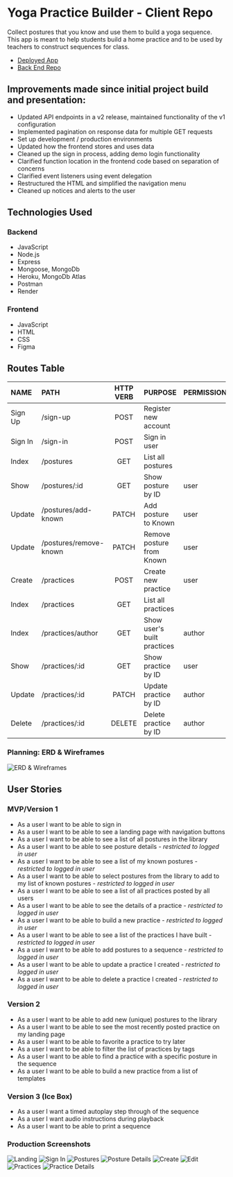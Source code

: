 # Yoga Practice Builder - Client Repo

Collect postures that you know and use them to build a yoga sequence.
This app is meant to help students build a home practice and to be used by teachers to construct sequences for class.

- [Deployed App](https://dwindleduck.github.io/yogaPracticeBuilder-client/)
- [Back End Repo](https://github.com/dwindleduck/yogaPracticeBuilder-server)

## Improvements made since initial project build and presentation:
- Updated API endpoints in a v2 release, maintained functionality of the v1 configuration
- Implemented pagination on response data for multiple GET requests
- Set up development / production environments
- Updated how the frontend stores and uses data
- Cleaned up the sign in process, adding demo login functionality
- Clarified function location in the frontend code based on separation of concerns
- Clarified event listeners using event delegation
- Restructured the HTML and simplified the navigation menu
- Cleaned up notices and alerts to the user


## Technologies Used
### Backend
- JavaScript
- Node.js
- Express
- Mongoose, MongoDb
- Heroku, MongoDb Atlas
- Postman
- Render

### Frontend
- JavaScript
- HTML
- CSS
- Figma

## Routes Table
| NAME    |         PATH           | HTTP VERB |        PURPOSE              | PERMISSIONS |
| :---    |    :----               |   :---:   |        :----                |    :----    |
| Sign Up | /sign-up               | POST      | Register new account        |             |
| Sign In | /sign-in               | POST      | Sign in user                |             |
| Index   | /postures              | GET       | List all postures           |             |
| Show    | /postures/:id          | GET       | Show posture by ID          | user        |
| Update  | /postures/add-known    | PATCH     | Add posture to Known        | user        |
| Update  | /postures/remove-known | PATCH     | Remove posture from Known   | user        |
| Create  | /practices             | POST      | Create new practice         | user        |
| Index   | /practices             | GET       | List all practices          |             |
| Index   | /practices/author      | GET       | Show user's built practices | author      |
| Show    | /practices/:id         | GET       | Show practice by ID         | user        |
| Update  | /practices/:id         | PATCH     | Update practice by ID       | author      |
| Delete  | /practices/:id         | DELETE    | Delete practice by ID       | author      |


### Planning: ERD & Wireframes
![ERD & Wireframes](./assets/YPB_ERD_Wireframes.png)

## User Stories
### MVP/Version 1
- As a user I want to be able to sign in
- As a user I want to be able to see a landing page with navigation buttons
- As a user I want to be able to see a list of all postures in the library
- As a user I want to be able to see posture details - *restricted to logged in user*
- As a user I want to be able to see a list of my known postures - *restricted to logged in user*
- As a user I want to be able to select postures from the library to add to my list of known postures - *restricted to logged in user*
- As a user I want to be able to see a list of all practices posted by all users
- As a user I want to be able to see the details of a practice - *restricted to logged in user*
- As a user I want to be able to build a new practice - *restricted to logged in user*
- As a user I want to be able to see a list of the practices I have built - *restricted to logged in user*
- As a user I want to be able to add postures to a sequence - *restricted to logged in user*
- As a user I want to be able to update a practice I created - *restricted to logged in user*
- As a user I want to be able to delete a practice I created - *restricted to logged in user*

### Version 2
- As a user I want to be able to add new (unique) postures to the library
- As a user I want to be able to see the most recently posted practice on my landing page
- As a user I want to be able to favorite a practice to try later
- As a user I want to be able to filter the list of practices by tags
- As a user I want to be able to find a practice with a specific posture in the sequence
- As a user I want to be able to build a new practice from a list of templates

### Version 3 (Ice Box)
- As a user I want a timed autoplay step through of the sequence
- As a user I want audio instructions during playback
- As a user I want to be able to print a sequence

### Production Screenshots
![Landing](./assets/landing.png)
![Sign In](./assets/sign.png)
![Postures](./assets/postures.png)
![Posture Details](./assets/postureDetails.png)
![Create](./assets/create.png)
![Edit](./assets/edit.png)
![Practices](./assets/builtPractices.png)
![Practice Details](./assets/practiceDetails.png)